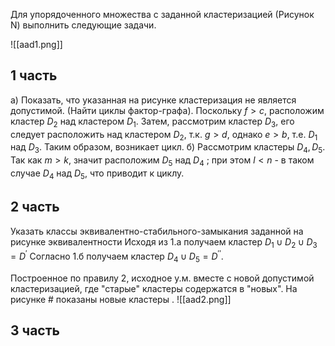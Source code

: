 Для упорядоченного множества с заданной кластеризацией (Рисунок N) выполнить следующие задачи.

![[aad1.png]]
## 1 часть
a) Показать, что указанная на рисунке кластеризация не является допустимой. (Найти циклы фактор-графа).
Поскольку $f > c$, расположим кластер $D_2$ над кластером $D_1$. Затем, рассмотрим кластер $D_3$, его следует расположить над кластером $D_2$, т.к. $g > d$, однако $e > b$, т.е. $D_{1}$ над $D_{3}$. Таким образом, возникает цикл. 
б) Рассмотрим кластеры $D_{4}, D_{5}$. Так как $m > k$, значит расположим $D_{5}$ над $D_{4}$ ; при этом $l < n$ - в таком случае $D_{4}$ над $D_{5}$, что приводит к циклу. 


## 2 часть
Указать классы эквивалентно-стабильного-замыкания заданной на рисунке эквивалентности
Исходя из 1.a получаем кластер $D_{1} \cup D_{2} \cup D_{3} = D^\prime$ 
Согласно 1.б получаем кластер $D_{4} \cup D_{5} = D^{\prime\prime}$.

Построенное по правилу 2, исходное у.м. вместе с новой допустимой кластеризацией, где "старые" кластеры содержатся в "новых".
На рисунке # показаны новые кластеры .
![[aad2.png]]
## 3 часть
